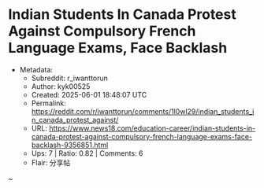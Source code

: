 # Indian Students In Canada Protest Against Compulsory French Language Exams, Face Backlash

- Metadata:
  - Subreddit: r_iwanttorun
  - Author: kyk00525
  - Created: 2025-06-01 18:48:07 UTC
  - Permalink: https://reddit.com/r/iwanttorun/comments/1l0wl29/indian_students_in_canada_protest_against/
  - URL: https://www.news18.com/education-career/indian-students-in-canada-protest-against-compulsory-french-language-exams-face-backlash-9356851.html
  - Ups: 7 | Ratio: 0.82 | Comments: 6
  - Flair: 分享帖


~

